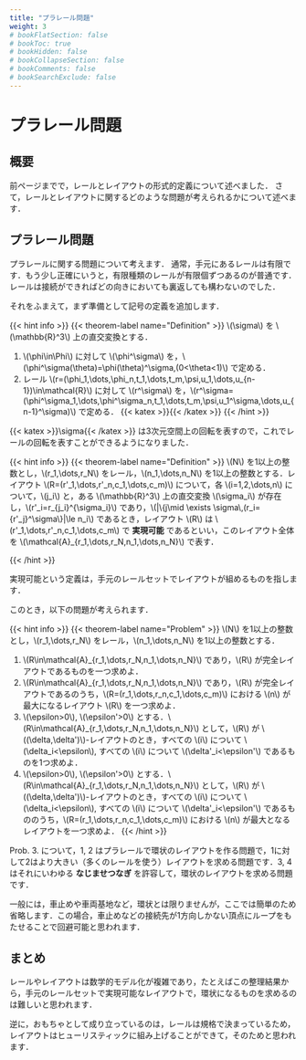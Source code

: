 ```yaml
---
title: "プラレール問題"
weight: 3
# bookFlatSection: false
# bookToc: true
# bookHidden: false
# bookCollapseSection: false
# bookComments: false
# bookSearchExclude: false
---
```


# プラレール問題

## 概要

前ページまでで，レールとレイアウトの形式的定義について述べました．
さて，レールとレイアウトに関するどのような問題が考えられるかについて述べます．

## プラレール問題

プラレールに関する問題について考えます．
通常，手元にあるレールは有限です．もう少し正確にいうと，有限種類のレールが有限個ずつあるのが普通です．レールは接続ができればどの向きにおいても裏返しても構わないのでした．

それをふまえて，まず準備として記号の定義を追加します．

{{< hint info >}}
{{< theorem-label name="Definition" >}} \\(\sigma\\) を \\(\\mathbb{R}^3\\) 上の直交変換とする．

1. \\(\phi\in\Phi\\) に対して \\(\phi^\sigma\\) を，\\(\phi^\sigma(\theta)=\phi(\theta)^\sigma\,(0<\theta<1)\\) で定める．
2. レール \\(r=(\phi_1,\dots,\phi_n,t_1,\dots,t_m,\psi,u_1,\dots,u_{n-1})\in\mathcal{R}\\) に対して \\(r^\sigma\\) を，\\(r^\sigma=(\phi^\sigma_1,\dots,\phi^\sigma_n,t_1,\dots,t_m,\psi,u_1^\sigma,\dots,u_{n-1}^\sigma)\\) で定める．
{{< katex >}}{{< /katex >}}
{{< /hint >}}

{{< katex >}}\sigma{{< /katex >}} は3次元空間上の回転を表すので，これでレールの回転を表すことができるようになりました．

{{< hint info >}}
{{< theorem-label name="Definition" >}} \\(N\\) を1以上の整数とし，\\(r_1,\dots,r_N\\) をレール，\\(n_1,\dots,n_N\\) を1以上の整数とする．レイアウト \\(R=(r\'_1,\dots,r\'_n,c_1,\dots,c_m)\\) について，各 \\(i=1,2,\dots,n\\) について，\\(j_i\\) と，ある \\(\mathbb{R}^3\\) 上の直交変換 \\(\sigma_i\\) が存在し，\\(r\'\_i=r\_{j_i}^{\sigma_i}\\) であり，\\(|\\{j\mid \exists \sigma\\,(r_i={r\'_j}^\sigma\\}|\le n_i\\) であるとき，レイアウト \\(R\\) は \\(r\'_1,\dots,r\'_n,c_1,\dots,c_m\\) で **実現可能** であるといい，このレイアウト全体を \\(\\mathcal{A}\_{r\_1,\dots,r_N,n_1,\dots,n_N}\\) で表す．

{{< /hint >}}

実現可能という定義は，手元のレールセットでレイアウトが組めるものを指します．

このとき，以下の問題が考えられます．

{{< hint info >}}
{{< theorem-label name="Problem" >}} \\(N\\) を1以上の整数とし，\\(r_1,\dots,r_N\\) をレール，\\(n_1,\dots,n_N\\) を1以上の整数とする．

1. \\(R\in\\mathcal{A}\_{r\_1,\dots,r_N,n_1,\dots,n_N}\\) であり，\\(R\\) が完全レイアウトであるものを一つ求めよ．
2. \\(R\in\\mathcal{A}\_{r\_1,\dots,r_N,n_1,\dots,n_N}\\) であり，\\(R\\) が完全レイアウトであるのうち，\\(R=(r_1,\dots,r_n,c_1,\dots,c_m)\\) における \\(n\\) が最大になるレイアウト \\(R\\) を一つ求めよ．
3. \\(\epsilon>0\\), \\(\epsilon'>0\\) とする．\\(R\in\\mathcal{A}\_{r\_1,\dots,r_N,n_1,\dots,n_N}\\) として，\\(R\\) が \\((\delta,\delta\')\\)-レイアウトのとき，すべての \\(i\\) について \\(\delta_i<\epsilon\\), すべての \\(i\\) について \\(\delta\'_i<\epsilon\'\\) であるものを1つ求めよ．
3. \\(\epsilon>0\\), \\(\epsilon'>0\\) とする．\\(R\in\\mathcal{A}\_{r\_1,\dots,r_N,n_1,\dots,n_N}\\) として，\\(R\\) が \\((\delta,\delta\')\\)-レイアウトのとき，すべての \\(i\\) について \\(\delta_i<\epsilon\\), すべての \\(i\\) について \\(\delta\'_i<\epsilon\'\\) であるもののうち，\\(R=(r_1,\dots,r_n,c_1,\dots,c_m)\\) における \\(n\\) が最大となるレイアウトを一つ求めよ．
{{< /hint >}}

Prob. 3. について，1, 2 はプラレールで環状のレイアウトを作る問題で，1に対して2はより大きい（多くのレールを使う）レイアウトを求める問題です．3, 4 はそれにいわゆる **なじませつなぎ** を許容して，環状のレイアウトを求める問題です．

一般には，車止めや車両基地など，環状とは限りませんが，ここでは簡単のため省略します．この場合，車止めなどの接続先が1方向しかない頂点にループをもたせることで回避可能と思われます．

## まとめ

レールやレイアウトは数学的モデル化が複雑であり，たとえばこの整理結果から，手元のレールセットで実現可能なレイアウトで，環状になるものを求めるのは難しいと思われます．

逆に，おもちゃとして成り立っているのは，レールは規格で決まっているため，レイアウトはヒューリスティックに組み上げることができて，そのためと思われます．


